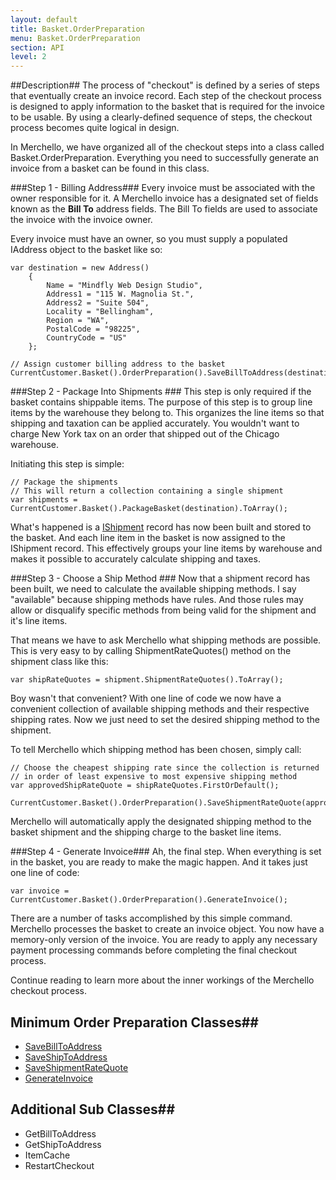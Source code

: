 ```yaml
---
layout: default
title: Basket.OrderPreparation
menu: Basket.OrderPreparation
section: API
level: 2
---
```

##Description##
The process of "checkout" is defined by a series of steps that eventually create an invoice record.  Each step of the checkout process is designed to apply information to the basket that is required for the invoice to be usable.  By using a clearly-defined sequence of steps, the checkout process becomes quite logical in design.

In Merchello, we have organized all of the checkout steps into a class called Basket.OrderPreparation.  Everything you need to successfully generate an invoice from a basket can be found in this class.

###Step 1 - Billing Address###
Every invoice must be associated with the owner responsible for it.  A Merchello invoice has a designated set of fields known as the **Bill To** address fields.  The Bill To fields are used to associate the invoice with the invoice owner.

Every invoice must have an owner, so you must supply a populated IAddress object to the basket like so:

    var destination = new Address()
        {
            Name = "Mindfly Web Design Studio",
            Address1 = "115 W. Magnolia St.",
            Address2 = "Suite 504",
            Locality = "Bellingham",
            Region = "WA",
            PostalCode = "98225",
            CountryCode = "US"
        };

    // Assign customer billing address to the basket
    CurrentCustomer.Basket().OrderPreparation().SaveBillToAddress(destination);

###Step 2 - Package Into Shipments ###
This step is only required if the basket contains shippable items.  The purpose of this step is to group line items by the warehouse they belong to.   This organizes the line items so that shipping and taxation can be applied accurately.  You wouldn't want to charge New York tax on an order that shipped out of the Chicago warehouse.
 
Initiating this step is simple:

    // Package the shipments 
    // This will return a collection containing a single shipment
    var shipments = CurrentCustomer.Basket().PackageBasket(destination).ToArray();

What's happened is a [IShipment](/api/interfaces/ishipment/) record has now been built and stored to the basket.  And each line item in the basket is now assigned to the IShipment record.  This effectively groups your line items by warehouse and makes it possible to accurately calculate shipping and taxes.

###Step 3 - Choose a Ship Method ###
Now that a shipment record has been built, we need to calculate the available shipping methods.  I say "available" because shipping methods have rules.  And those rules may allow or disqualify specific methods from being valid for the shipment and it's line items.

That means we have to ask Merchello what shipping methods are possible.  This is very easy to by calling ShipmentRateQuotes() method on the shipment class like this:

	var shipRateQuotes = shipment.ShipmentRateQuotes().ToArray();

Boy wasn't that convenient?  With one line of code we now have a convenient collection of available shipping methods and their respective shipping rates.  Now we just need to set the desired shipping method to the shipment. 

To tell Merchello which shipping method has been chosen, simply call:

    // Choose the cheapest shipping rate since the collection is returned 
	// in order of least expensive to most expensive shipping method
    var approvedShipRateQuote = shipRateQuotes.FirstOrDefault();

    CurrentCustomer.Basket().OrderPreparation().SaveShipmentRateQuote(approvedShipRateQuote);

Merchello will automatically apply the designated shipping method to the basket shipment and the shipping charge to the basket line items.

###Step 4 - Generate Invoice###
Ah, the final step.   When everything is set in the basket, you are ready to make the magic happen.  And it takes just one line of code:

    var invoice = CurrentCustomer.Basket().OrderPreparation().GenerateInvoice();

There are a number of tasks accomplished by this simple command.  Merchello processes the basket to create an invoice object.  You now have a memory-only version of the invoice.  You are ready to apply any necessary payment processing commands before completing the final checkout process. 

Continue reading to learn more about the inner workings of the Merchello checkout process.

## Minimum Order Preparation Classes##
- [SaveBillToAddress](/api/basket/basket-orderpreparation-savebilltoaddress/)
- [SaveShipToAddress](/api/basket/basket-orderpreparation-saveshiptoaddress/)
- [SaveShipmentRateQuote]()
- [GenerateInvoice]()


## Additional Sub Classes##
- GetBillToAddress
- GetShipToAddress
- ItemCache
- RestartCheckout
 